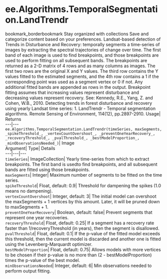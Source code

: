  
#  ee.Algorithms.TemporalSegmentation.LandTrendr
bookmark_borderbookmark Stay organized with collections  Save and categorize content based on your preferences. 
Landsat-based detection of Trends in Disturbance and Recovery: temporally segments a time-series of images by extracting the spectral trajectories of change over time. The first band of each image is used to find breakpoints, and those breakpoints are used to perform fitting on all subsequent bands. The breakpoints are returned as a 2-D matrix of 4 rows and as many columns as images. The first two rows are the original X and Y values. The third row contains the Y values fitted to the estimated segments, and the 4th row contains a 1 if the corresponding point was used as a segment vertex or 0 if not. Any additional fitted bands are appended as rows in the output. Breakpoint fitting assumes that increasing values represent disturbance and decreasing values represent recovery. 
See: Kennedy, R.E., Yang, Z. and Cohen, W.B., 2010. Detecting trends in forest disturbance and recovery using yearly Landsat time series: 1. LandTrendr - Temporal segmentation algorithms. Remote Sensing of Environment, 114(12), pp.2897-2910.
Usage| Returns  
---|---  
`ee.Algorithms.TemporalSegmentation.LandTrendr(timeSeries, maxSegments,  _spikeThreshold_, _vertexCountOvershoot_, _preventOneYearRecovery_, _recoveryThreshold_, _pvalThreshold_, _bestModelProportion_, _minObservationsNeeded_)`| Image  
Argument| Type| Details  
---|---|---  
`timeSeries`| ImageCollection| Yearly time-series from which to extract breakpoints. The first band is usedto find breakpoints, and all subsequent bands are fitted using those breakpoints.  
`maxSegments`| Integer| Maximum number of segments to be fitted on the time series.  
`spikeThreshold`| Float, default: 0.9| Threshold for dampening the spikes (1.0 means no dampening).  
`vertexCountOvershoot`| Integer, default: 3| The initial model can overshoot the maxSegments + 1 vertices by this amount. Later, it will be pruned down to maxSegments + 1.  
`preventOneYearRecovery`| Boolean, default: false| Prevent segments that represent one year recoveries.  
`recoveryThreshold`| Float, default: 0.25| If a segment has a recovery rate faster than 1/recoveryThreshold (in years), then the segment is disallowed.  
`pvalThreshold`| Float, default: 0.1| If the p-value of the fitted model exceeds this threshold, then the current model is discarded and another one is fitted using the Levenberg-Marquardt optimizer.  
`bestModelProportion`| Float, default: 0.75| Allows models with more vertices to be chosen if their p-value is no more than (2 - bestModelProportion) times the p-value of the best model.  
`minObservationsNeeded`| Integer, default: 6| Min observations needed to perform output fitting.  
